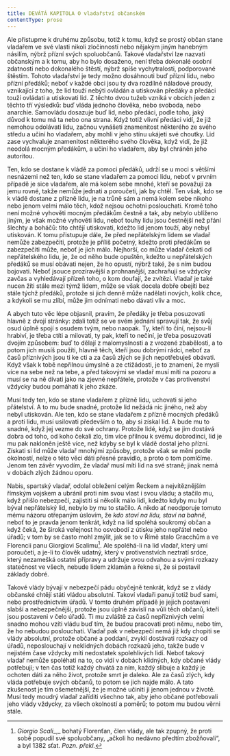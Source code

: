 ```yaml
---
title: DEVÁTÁ KAPITOLA O vladařství občanském
contentType: prose
---
```


<section>

Ale přistupme k druhému způsobu, totiž k tomu, když se prostý občan stane vladařem ve své vlasti nikoli zločinností nebo nějakým jiným hanebným násilím, nýbrž přízní svých spoluobčanů. Takové vladařství lze nazvati občanským a k tomu, aby ho bylo dosaženo, není třeba dokonalé osobní zdatnosti nebo dokonalého štěstí, nýbrž spíše vychytralosti, podporované štěstím. Tohoto vladařství je tedy možno dosáhnouti buď přízní lidu, nebo přízní předáků; neboť v každé obci jsou ty dva rozdílné náladové proudy, vznikající z toho, že lid touží nebýti ovládán a utiskován předáky a předáci touží ovládati a utiskovati lid. Z těchto dvou tužeb vzniká v obcích jeden z těchto tří výsledků: buď vláda jednoho člověka, nebo svoboda, nebo anarchie. Samovládu dosazuje buď lid, nebo předáci, podle toho, jaký důvod k tomu má ta nebo ona strana. Když totiž vlivní předáci vidí, že již nemohou odolávati lidu, začnou vynášeti znamenitost některého ze svého středu a učiní ho vladařem, aby mohli v jeho stínu ukájeti své choutky. Lid zase vychvaluje znamenitost některého svého člověka, když vidí, že již neodolá mocným předákům, a učiní ho vladařem, aby byl chráněn jeho autoritou.

Ten, kdo se dostane k vládě za pomoci předáků, udrží se u moci s většími nesnázemi než ten, kdo se stane vladařem za pomoci lidu, neboť v prvním případě je sice vladařem, ale má kolem sebe mnohé, kteří se považují za jemu rovné, takže nemůže jednati a poroučeti, jak by chtěl. Ten však, kdo se k vládě dostane z přízně lidu, je na trůně sám a nemá kolem sebe nikoho nebo jenom velmi málo těch, kdož nejsou ochotni poslouchati. Kromě toho není možné vyhověti mocným předákům čestně a tak, aby nebylo ublíženo jiným, je však možné vyhověti lidu, neboť touhy lidu jsou čestnější než přání šlechty a boháčů: tito chtějí utiskovati, kdežto lid jenom touží, aby nebyl utiskován. K tomu přistupuje dále, že před nepřátelským lidem se vladař nemůže zabezpečiti, protože je příliš početný, kdežto proti předákům se zabezpečiti může, neboť je jich málo. Nejhorší, co může vladař čekati od nepřátelského lidu, je, že od něho bude opuštěn, kdežto u nepřátelských předáků se musí obávati nejen, že ho opustí, nýbrž také, že s ním budou bojovati. Neboť jsouce prozíravější a prohnanější, zachraňují se vždycky zavčas a vyhledávají přízeň toho, o kom doufají, že zvítězí. Vladař je také nucen žíti stále mezi týmž lidem, může se však docela dobře obejíti bez stále týchž předáků, protože si jich denně může nadělati nových, kolik chce, a kdykoli se mu zlíbí, může jim odnímati nebo dávati vliv a moc.

A abych tuto věc lépe objasnil, pravím, že předáky je třeba posuzovati hlavně z dvojí stránky: zdali totiž se ve svém jednání spravují tak, že svůj osud úplně spojí s osudem tvým, nebo naopak. Ty, kteří to činí, nejsou-li hrabiví, je třeba ctíti a milovati, ty pak, kteří to nečiní, je třeba posuzovati dvojím způsobem: buď to dělají z malomyslnosti a z vrozené zbabělosti, a to potom jich musíš použíti, hlavně těch, kteří jsou dobrými rádci, neboť za časů příznivých jsou ti ke cti a za časů zlých se jich nepotřebuješ obávati. Když však k tobě nepřilnou úmyslně a ze ctižádosti, je to znamení, že myslí více na sebe než na tebe, a před takovými se vladař musí míti na pozoru a musí se na ně dívati jako na zjevné nepřátele, protože v čas protivenství vždycky budou pomáhati k jeho zkáze.

Musí tedy ten, kdo se stane vladařem z přízně lidu, uchovati si jeho přátelství. A to mu bude snadné, protože lid nežádá nic jiného, než aby nebyl utiskován. Ale ten, kdo se stane vladařem z přízně mocných předáků a proti lidu, musí usilovati především o to, aby si získal lid. A bude mu to snadné, když jej vezme do své ochrany. Protože lidé, když se jim dostává dobra od toho, od koho čekali zlo, tím více přilnou k svému dobrodinci, lid je mu pak nakloněn ještě více, než kdyby se byl k vládě dostal jeho přízní. Získati si lid může vladař mnohými způsoby, protože však se mění podle okolností, nelze o této věci dáti přesné pravidlo, a proto o tom pomlčíme. Jenom ten závěr vyvodím, že vladař musí míti lid na své straně; jinak nemá v dobách zlých žádnou oporu.

Nabis, spartský vladař, odolal obležení celým Řeckem a nejvítěznějším římským vojskem a ubránil proti nim svou vlast i svou vládu; a stačilo mu, když přišlo nebezpečí, zajistiti si několik málo lidí, kdežto kdyby mu byl býval nepřátelský lid, nebylo by mu to stačilo. A nikdo ať neodporuje tomuto mému názoru otřepaným úslovím, že _kdo staví na lidu, staví na bahně_, neboť to je pravda jenom tenkrát, když na lid spoléhá soukromý občan a když čeká, že široká veřejnost ho osvobodí z útisku jeho nepřátel nebo úřadů; v tom by se často mohl zmýlit, jak se to v Římě stalo Gracchům a ve Florencii panu Giorgiovi Scalimu[^13]. Ale spoléhá-li na lid vladař, který umí poroučeti, a je-li to člověk udatný, který v protivenstvích neztratí srdce, který nezamešká ostatní přípravy a udržuje svou odvahou a svými rozkazy statečnost ve všech, nebude lidem zklamán a řekne si, že si postavil základy dobré.

Takové vlády bývají v nebezpečí pádu obyčejně tenkrát, když se z vlády občanské chtějí státi vládou absolutní. Takoví vladaři panují totiž buď sami, nebo prostřednictvím úřadů. V tomto druhém případě je jejich postavení slabší a nebezpečnější, protože jsou úplně závislí na vůli těch občanů, kteří jsou postaveni v čelo úřadů. Ti mu zvláště za časů nepříznivých velmi snadno mohou vzíti vládu buď tím, že budou pracovati proti němu, nebo tím, že ho nebudou poslouchati. Vladař pak v nebezpečí nemá již kdy chopiti se vlády absolutní, protože občané a poddaní, zvyklí dostávati rozkazy od úřadů, neposlouchají v neklidných dobách rozkazů jeho, takže bude v nejistém čase vždycky míti nedostatek spolehlivých lidí. Neboť takový vladař nemůže spoléhati na to, co vidí v dobách klidných, kdy občané vlády potřebují; v ten čas totiž každý chvátá za ním, každý slibuje a každý je ochoten dáti za něho život, protože smrt je daleko. Ale za časů zlých, kdy vláda potřebuje svých občanů, to potom se jich najde málo. A tato zkušenost je tím ošemetnější, že je možné učiniti ji jenom jednou v životě. Musí tedy moudrý vladař zaříditi všechno tak, aby jeho občané potřebovali jeho vlády vždycky, za všech okolností a poměrů; to potom mu budou věrni stále.

</section>

[^1]: _Francesco Vettori_ (1474-1539), důvěrný přítel Machiavelliův (byli spolu r. 1507 s poselstvím u císaře Maxmiliána); vyslanec republiky florentské u papeže Lva X. __Pozn. překl___._

[^2]: _Filippo da Gasavecchia_, přítel Machiavelliův i Vettoriův. _Pozn. překl._

[^3]: _Pavel_ (Pagolo) _Vettori__,_ bratr Francesca Vettoriho. _Pozn. překl._

[^4]: _Plautův Geta_, postava z Plautovy komedie. _Pozn. překl._

[^5]: Frosino z Panzana, Antonio Guicciardini, Batisto Guicciardini, Filippo Ginori, Tommaso del Bene – Maciavelliovi sousedé a známí. _Pozn. překl._

[^6]: _Frosino z Panzana__,_ _Antonio Guicciardini__,_ _Batista Guicciardini__,_ _Filippo Ginori__,_ _Tommaso del Bene__,_ Machiavelliovi sousedé a známí. _Pozn. překl._

[^7]: (Kdysi) výrobce a podomní obchodník s vápnem. _Pozn. red._

[^8]: Pozdější název _Il Principe – Vladař_. _Pozn. překl._

[^9]: _Giuliano de’ Medici_ (1479–1516) zatím zemřel, takže Machiavelli věnoval pak _Vladaře_ Lorenzovi de’ Medici. _Pozn. překl._

[^10]: _Ardinghelli Piero_, florentský prelát, byl tenkrát sekretářem papeže Lva X. Měl pověst intrikána a Machiavelli se obával, aby se Ardinghelli nevydával za autora _Vladaře_. _Pozn. překl._

[^11]: Brokát se zlatými vlákny nebo oděv z něho zhotovený. _Pozn. red._

[^12]: Nejvyšší státní nebo soudní úředník ve starověkém Římě. _Pozn. red._

[^13]: _Giorgio Scali__,_ bohatý Florenťan, člen vlády, ale tak zpupný, že proti sobě popudil své spoluobčany, „ačkoli ho nedávno předtím zbožňovali“, a byl 1382 sťat. _Pozn. překl._

[^14]: _Konstantinopolský císař:_ Jan Cantacuzen. _Pozn. překl._

[^15]: Narážka na aragonského krále Ferdinanda V. Katolického (1452–1516), o němž i Guicciardini, který býval vyslancem u jeho dvora, napsal: „Má pověst vladaře, který často neplní daný slib. Myslím, že se dovede přetvařovat lépe než kdokoli jiný.“ _Pozn. překl._

[^16]: _Bernabo_ z Milána: z rodu Visconti, známý svými podivínskými skutky, když byl členem milánské vlády. _Pozn. překl._

[^17]: _Nevídané věci_ způsobené bohem: Machiavelli zde jistě nemíní žádné zázraky současné, nýbrž používá k podepření své výzvy obrazu biblického. _Pozn. překl._
